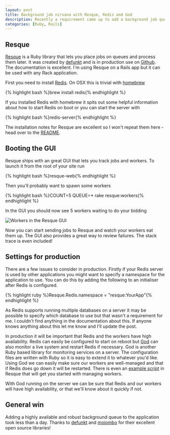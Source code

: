 ```yaml
--- 
layout: post
title: Background job nirvana with Resque, Redis and God
description: Recently a requirement came up to add a background job queue to a Rails application. Thanks to a couple of excellent open source libraries I was up and running in no time. 
categories: [Ruby, Rails]
---
```

## Resque

[Resque][5] is a Ruby library that lets you place jobs on queues and process them later. It was created by [defunkt][4] and is in production use on [Github][10]. The documentation is excellent. I'm using Resque on a Rails app but it can be used with any Rack application. 

First you need to install [Redis][7]. On OSX this is trivial with [homebrew][6]

{% highlight bash %}brew install redis{% endhighlight %}

If you installed Redis with homebrew it spits out some helpful information about how to start Redis on boot or you can start the server with 

{% highlight bash %}redis-server{% endhighlight %}

The installation notes for Resque are excellent so I won't repeat them here - head over to the [README][8].

## Booting the GUI

Resque ships with an great GUI that lets you track jobs and workers. To launch it from the root of your site run

{% highlight bash %}resque-web{% endhighlight %}

Then you'll probably want to spawn some workers

{% highlight bash %}COUNT=5 QUEUE=* rake resque:workers{% endhighlight %}

In the GUI you should now see 5 workers waiting to do your bidding

![Workers in the Resque GUI][9]

Now you can start sending jobs to Resque and watch your workers eat them up. The GUI also provides a great way to review failures. The stack trace is even included!

## Settings for production

There are a few issues to consider in production. Firstly if your Redis server is used by other applications you might want to specify a namespace for the application to use. You can do this by adding the following to an initialiser after Redis is configured.

{% highlight ruby %}Resque.Redis.namespace = "resque:YourApp"{% endhighlight %}

As Redis supports running multiple databases on a server it may be possible to specify which database to use but that wasn't a requirement for me. I couldn't find anything in the documentation about this. If anyone knows anything about this let me know and I'll update the post. 

In production it will be important that Redis and the workers have high availability. Redis can easily be configured to start on reboot but [God][2] can also monitor a live system and restart Redis if necessary. God is another Ruby based library for monitoring services on a server. The configuration files are written with Ruby so it is easy to extend it to whatever you'd like. Using God we can easily make sure our workers are well-managed and that if Redis does go down it will be restarted. There is even an [example script][1] in Resque that will get you started with managing workers. 

With God running on the server we can be sure that Redis and our workers will have high availability, or that we'll know about it quickly if not. 

## General win

Adding a highly available and robust background queue to the application took less than a day. Thanks to [defunkt][4] and [mojombo][3] for their excellent open source libraries!

[1]: http://github.com/defunkt/resque/blob/master/examples/god/resque.god
[2]: http://god.rubyforge.org/
[3]: http://tom.preston-werner.com/
[4]: http://chriswanstrath.com/
[5]: http://github.com/defunkt/resque/
[6]: http://github.com/mxcl/homebrew
[7]: http://code.google.com/p/redis/
[8]: http://github.com/defunkt/resque/blob/master/README.markdown
[9]: http://shapeshed.com/images/articles/resque_workers.png
[10]: http://github.com

